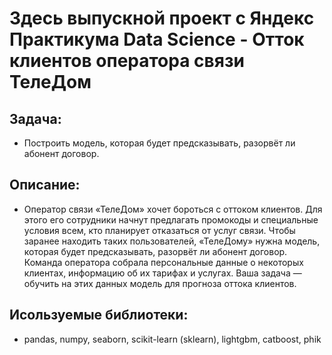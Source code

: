 # Здесь выпускной проект с Яндекс Практикума Data Science - Отток клиентов оператора связи ТелеДом
## Задача:
- Построить модель, которая будет предсказывать, разорвёт ли абонент договор.
## Описание:
- Оператор связи «ТелеДом» хочет бороться с оттоком клиентов. Для этого его сотрудники начнут предлагать промокоды и специальные условия всем, кто планирует отказаться от услуг связи. Чтобы заранее находить таких пользователей, «ТелеДому» нужна модель, которая будет предсказывать, разорвёт ли абонент договор. Команда оператора собрала персональные данные о некоторых клиентах, информацию об их тарифах и услугах. Ваша задача — обучить на этих данных модель для прогноза оттока клиентов.
## Исользуемые библиотеки:
- pandas, numpy, seaborn, scikit-learn (sklearn), lightgbm, catboost, phik
